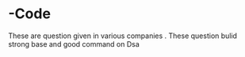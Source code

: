 # -Code
 These are question given in various companies .
 These question bulid strong base and good command on Dsa
